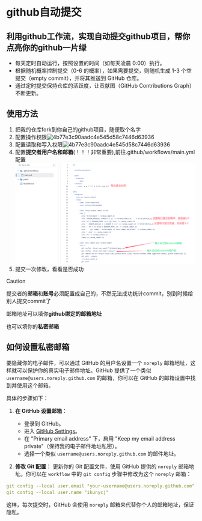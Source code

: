 # github自动提交

## 利用github工作流，实现自动提交github项目，帮你点亮你的github一片绿
- 每天定时自动运行，按照设置的时间（如每天凌晨 0:00）执行。
- 根据随机概率控制提交（0-6 的概率），如果需要提交，则随机生成 1-3 个空提交（empty commit），并将其推送到 GitHub 仓库。
- 通过定时提交保持仓库的活跃度，让贡献图（GitHub Contributions Graph）不断更新。

## 使用方法
1. 把我的仓库fork到你自己的github项目，随便取个名字
2. 配置操作权限![4b77e3c90aadc4e545d58c7446d63936](https://github.com/user-attachments/assets/423feb69-9ac7-49d6-adec-ee8b3d031c55)
3. 配置读取和写入权限![4b77e3c90aadc4e545d58c7446d63936](https://github.com/user-attachments/assets/6c7ec8c2-b982-47e3-adab-c7b57ce46eca)
4. 配置**提交者用户名和邮箱**(！！！非常重要),前往.github/workflows/main.yml配置 ![11](./public/QQ_1735964816192.png)
5. 提交一次修改，看看是否成功

> [!CAUTION] 
>提交者的**邮箱**和**账号**必须配置成自己的，不然无法成功统计commit，别到时候给别人提交commit了</p>
>邮箱地址可以填你**github绑定的邮箱地址**</p>
>也可以填你的**私密邮箱**

## 如何设置**私密邮箱**

要隐藏你的电子邮件，可以通过 GitHub 的用户名设置一个 `noreply` 邮箱地址，这样就可以保护你的真实电子邮件地址。GitHub 提供了一个类似 `username@users.noreply.github.com` 的邮箱，你可以在 GitHub 的邮箱设置中找到并使用这个邮箱。

具体的步骤如下：

1. **在 GitHub 设置邮箱**：
   - 登录到 GitHub。
   - 进入 [GitHub Settings](https://github.com/settings/emails)。
   - 在 "Primary email address" 下，启用 "Keep my email address private"（保持我的电子邮件地址私密）。
   - 选择一个类似 `username@users.noreply.github.com` 的邮件地址。

2. **修改 Git 配置**：
   更新你的 Git 配置文件，使用 GitHub 提供的 `noreply` 邮箱地址。你可以在 `workflow` 中的 `git config` 步骤中修改为这个 `noreply` 邮箱：

```yaml
git config --local user.email "your-username@users.noreply.github.com"
git config --local user.name "ikunycj"
```

这样，每次提交时，GitHub 会使用 `noreply` 邮箱来代替你个人的邮箱地址，保证隐私。
